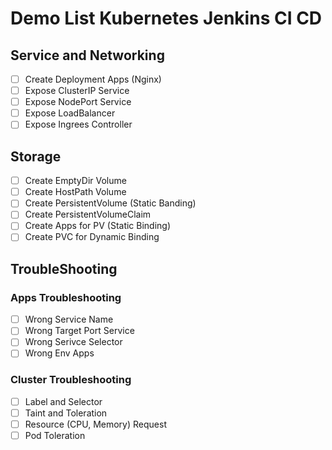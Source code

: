 # Demo List Kubernetes Jenkins CI CD

## Service and Networking
- [ ] Create Deployment Apps (Nginx)
- [ ] Expose ClusterIP Service
- [ ] Expose NodePort Service
- [ ] Expose LoadBalancer
- [ ] Expose Ingrees Controller

## Storage
- [ ] Create EmptyDir Volume
- [ ] Create HostPath Volume
- [ ] Create PersistentVolume (Static Banding)
- [ ] Create PersistentVolumeClaim
- [ ] Create Apps for PV (Static Binding)
- [ ] Create PVC for Dynamic Binding

## TroubleShooting
### Apps Troubleshooting
- [ ] Wrong Service Name
- [ ] Wrong Target Port Service
- [ ] Wrong Serivce Selector
- [ ] Wrong Env Apps

### Cluster Troubleshooting
- [ ] Label and Selector
- [ ] Taint and Toleration
- [ ] Resource (CPU, Memory) Request
- [ ] Pod Toleration